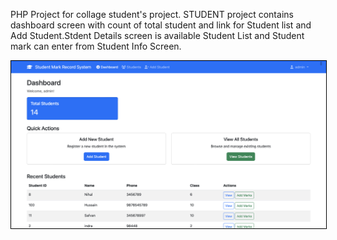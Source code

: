 PHP Project for collage student's project.
STUDENT project contains dashboard screen with count of total student and link for Student list and Add Student.Stdent Details screen is available Student List and Student mark can enter from Student Info Screen.


<img src="https://github.com/8138976373/student/raw/main/images/student_dashboard.png" alt="Description" width="700" style="border: 1px solid black;" />
